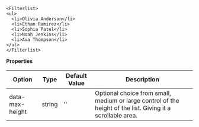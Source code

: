 ```
<Filterlist>
<ul>
  <li>Olivia Anderson</li>
  <li>Ethan Ramirez</li>
  <li>Sophia Patel</li>
  <li>Noah Jenkins</li>
  <li>Ava Thompson</li>
</ul>
</Filterlist>
```

**Properties**

| Option | Type | Default Value | Description |
| ------ | ---- | ------------- | ----------- |
| data-max-height | string | '' | Optional choice from small, medium or large control of the height of the list. Giving it a scrollable area. |
